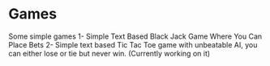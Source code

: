 # Games
Some simple games
1- Simple Text Based Black Jack Game Where You Can Place Bets
2- Simple text based Tic Tac Toe game with unbeatable AI, you can either lose or tie but never win. (Currently working on it)
